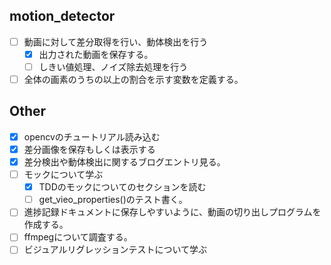 ## motion_detector
- [ ] 動画に対して差分取得を行い、動体検出を行う
    - [x] 出力された動画を保存する。
    - [ ] しきい値処理、ノイズ除去処理を行う
- [ ] 全体の画素のうちの以上の割合を示す変数を定義する。

## Other
- [x] opencvのチュートリアル読み込む
- [x] 差分画像を保存もしくは表示する
- [x] 差分検出や動体検出に関するブログエントリ見る。
- [ ] モックについて学ぶ
    - [x] TDDのモックについてのセクションを読む
    - [ ] get_vieo_properties()のテスト書く。
- [ ] 進捗記録ドキュメントに保存しやすいように、動画の切り出しプログラムを作成する。
- [ ] ffmpegについて調査する。
- [ ] ビジュアルリグレッションテストについて学ぶ